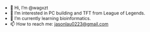 - 👋 Hi, I’m @wagxzt
- 👀 I’m interested in PC building and TFT from League of Legends.
- 🌱 I’m currently learning bioinformatics.
- 📫 How to reach me: jasonlau0223@gmail.com

<!---
wagxzt/wagxzt is a ✨ special ✨ repository because its `README.md` (this file) appears on your GitHub profile.
You can click the Preview link to take a look at your changes.
--->
